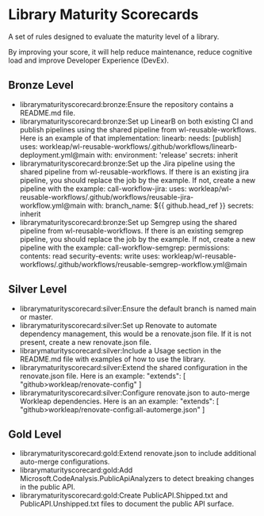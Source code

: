 # Library Maturity Scorecards
A set of rules designed to evaluate the maturity level of a library.

By improving your score, it will help reduce maintenance, reduce cognitive load and improve Developer Experience (DevEx).

## Bronze Level

- librarymaturityscorecard:bronze:Ensure the repository contains a README.md file.
- librarymaturityscorecard:bronze:Set up LinearB on both existing CI and publish pipelines using the shared pipeline from wl-reusable-workflows. Here is an example of that implementation:
linearb:
  needs: [publish]
  uses: workleap/wl-reusable-workflows/.github/workflows/linearb-deployment.yml@main
  with:
    environment: 'release'
  secrets: inherit
- librarymaturityscorecard:bronze:Set up the Jira pipeline using the shared pipeline from wl-reusable-workflows. If there is an existing jira pipeline, you should replace the job by the example. If not, create a new pipeline with the example:
call-workflow-jira:
  uses: workleap/wl-reusable-workflows/.github/workflows/reusable-jira-workflow.yml@main
  with:
    branch_name: ${{ github.head_ref }}
  secrets: inherit
- librarymaturityscorecard:bronze:Set up Semgrep using the shared pipeline from wl-reusable-workflows. If there is an existing semgrep pipeline, you should replace the job by the example. If not, create a new pipeline with the example:
call-workflow-semgrep:
  permissions:
    contents: read
    security-events: write
  uses: workleap/wl-reusable-workflows/.github/workflows/reusable-semgrep-workflow.yml@main

## Silver Level

- librarymaturityscorecard:silver:Ensure the default branch is named main or master.
- librarymaturityscorecard:silver:Set up Renovate to automate dependency management, this would be a renovate.json file. If it is not present, create a new renovate.json file.
- librarymaturityscorecard:silver:Include a Usage section in the README.md file with examples of how to use the library.
- librarymaturityscorecard:silver:Extend the shared configuration in the renovate.json file. Here is an example:
"extends": [
  "github>workleap/renovate-config"
]
- librarymaturityscorecard:silver:Configure renovate.json to auto-merge Workleap dependencies. Here is an an example:
"extends": [
  "github>workleap/renovate-config:all-automerge.json"
]

## Gold Level

- librarymaturityscorecard:gold:Extend renovate.json to include additional auto-merge configurations.
- librarymaturityscorecard:gold:Add Microsoft.CodeAnalysis.PublicApiAnalyzers to detect breaking changes in the public API.
- librarymaturityscorecard:gold:Create PublicAPI.Shipped.txt and PublicAPI.Unshipped.txt files to document the public API surface.